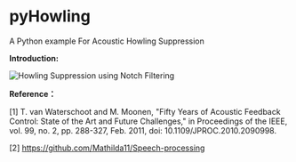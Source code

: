 # pyHowling
A Python example For Acoustic Howling Suppression 

**Introduction:**

![Howling Suppression using Notch Filtering](https://wjchen.net/static/posts/2020/07/Howling_Suppression.png)

**Reference：**

[1] T. van Waterschoot and M. Moonen, "Fifty Years of Acoustic Feedback Control: State of the Art and Future Challenges," in Proceedings of the IEEE, vol. 99, no. 2, pp. 288-327, Feb. 2011, doi: 10.1109/JPROC.2010.2090998.

[2] https://github.com/Mathilda11/Speech-processing
